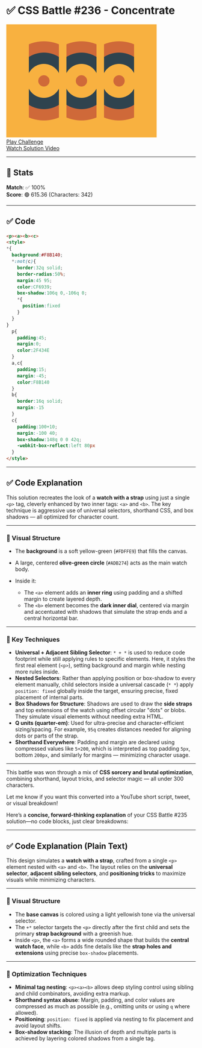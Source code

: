 # ✅ CSS Battle #236 - Concentrate

![Target](./images/236.png)  
[Play Challenge](https://cssbattle.dev/play/236)  
[Watch Solution Video](https://www.youtube.com/watch?v=nP3u_5lynGM)

---

## 🔢 Stats

**Match**: ✅ 100%  
**Score**: 🟢 615.36 (Characters: 342)

---

## ✅ Code

```html
<p><a><b><c>
<style>
*{
  background:#F8B140;
  *:not(c){
    border:32q solid;
    border-radius:50%;
    margin:45 95;
    color:CF6939;
    box-shadow:106q 0,-106q 0;
    *{
      position:fixed
    }
  }
}
  p{
    padding:45;
    margin:0;
    color:2F434E
  }
  a,c{
    padding:15;
    margin:-45;
    color:F8B140
  }
  b{
    border:16q solid;
    margin:-15
  }
  c{
    padding:100+10;
    margin:-100 40;
    box-shadow:148q 0 0 42q;
    -webkit-box-reflect:left 80px
  }
</style>
```

---

## ✅ Code Explanation

This solution recreates the look of a **watch with a strap** using just a single `<p>` tag, cleverly enhanced by two inner tags: `<a>` and `<b>`. The key technique is aggressive use of universal selectors, shorthand CSS, and box shadows — all optimized for character count.

---

### 🎯 Visual Structure

* The **background** is a soft yellow-green (`#FDFFE9`) that fills the canvas.
* A large, centered **olive-green circle** (`#ADB274`) acts as the main watch body.
* Inside it:

  * The `<a>` element adds an **inner ring** using padding and a shifted margin to create layered depth.
  * The `<b>` element becomes the **dark inner dial**, centered via margin and accentuated with shadows that simulate the strap ends and a central horizontal bar.

---

### 🧠 Key Techniques

* **Universal + Adjacent Sibling Selector**: `* + *` is used to reduce code footprint while still applying rules to specific elements. Here, it styles the first real element (`<p>`), setting background and margin while nesting more rules inside.
* **Nested Selectors**: Rather than applying position or box-shadow to every element manually, child selectors inside a universal cascade (`* *`) apply `position: fixed` globally inside the target, ensuring precise, fixed placement of internal parts.
* **Box Shadows for Structure**: Shadows are used to draw the **side straps** and top extensions of the watch using offset circular "dots" or blobs. They simulate visual elements without needing extra HTML.
* **Q units (quarter-em)**: Used for ultra-precise and character-efficient sizing/spacing. For example, `95q` creates distances needed for aligning dots or parts of the strap.
* **Shorthand Everywhere**: Padding and margin are declared using compressed values like `5+200`, which is interpreted as top padding `5px`, bottom `200px`, and similarly for margins — minimizing character usage.

---

This battle was won through a mix of **CSS sorcery and brutal optimization**, combining shorthand, layout tricks, and selector magic — all under 300 characters.

Let me know if you want this converted into a YouTube short script, tweet, or visual breakdown!


Here’s a **concise, forward-thinking explanation** of your CSS Battle #235 solution—no code blocks, just clear breakdowns:

---

## ✅ Code Explanation (Plain Text)

This design simulates a **watch with a strap**, crafted from a single `<p>` element nested with `<a>` and `<b>`. The layout relies on the **universal selector**, **adjacent sibling selectors**, and **positioning tricks** to maximize visuals while minimizing characters.

---

### 🎯 Visual Structure

* The **base canvas** is colored using a light yellowish tone via the universal selector.
* The `+*` selector targets the `<p>` directly after the first child and sets the primary **strap background** with a greenish hue.
* Inside `<p>`, the `<a>` forms a wide rounded shape that builds the **central watch face**, while `<b>` adds fine details like the **strap holes and extensions** using precise `box-shadow` placements.

---

### 🧠 Optimization Techniques

* **Minimal tag nesting**: `<p><a><b>` allows deep styling control using sibling and child combinators, avoiding extra markup.
* **Shorthand syntax abuse**: Margin, padding, and color values are compressed as much as possible (e.g., omitting units or using `q` where allowed).
* **Positioning**: `position: fixed` is applied via nesting to fix placement and avoid layout shifts.
* **Box-shadow stacking**: The illusion of depth and multiple parts is achieved by layering colored shadows from a single tag.